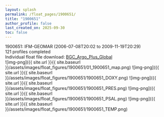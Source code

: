 ```yaml
---
layout: splash
permalink: /float_pages/1900651/
title: "1900651"
author_profile: false
last_created_on: 2025-09-30
toc: false
---
```

 
1900651: IFM-GEOMAR (2006-07-08T20:02 to 2009-11-19T20:29)\
121 profiles completed\
Individual float file download: [BGC_Argo_Plus_Global](https://ftp.soest.hawaii.edu/bgc_argo_plus/Individual_Floats/outliers_removed/1900651_Sprof_processed.nc)\
![img-png]({{ site.url }}{{ site.baseurl }}/assets/images/float_figures/1900651/01_1900651_map.png)
![img-png]({{ site.url }}{{ site.baseurl }}/assets/images/float_figures/1900651/1900651_DOXY.png)
![img-png]({{ site.url }}{{ site.baseurl }}/assets/images/float_figures/1900651/1900651_PRES.png)
![img-png]({{ site.url }}{{ site.baseurl }}/assets/images/float_figures/1900651/1900651_PSAL.png)
![img-png]({{ site.url }}{{ site.baseurl }}/assets/images/float_figures/1900651/1900651_TEMP.png)
